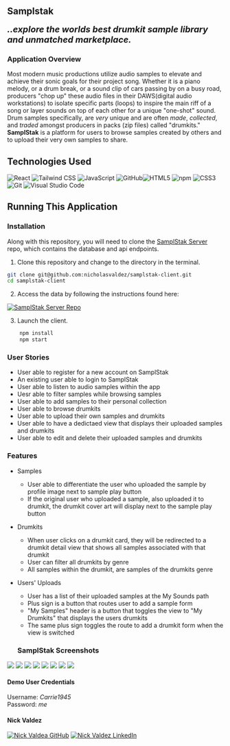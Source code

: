 ## Samplstak

<b style="font-size: 20px;"><i>..explore the worlds best drumkit sample
library and unmatched marketplace.</i></b>

### Application Overview

Most modern music productions utilize audio samples to elevate and achieve their sonic goals for their project song. Whether it is a piano melody, or a drum break, or a sound clip of cars passing by on a busy road, producers "chop up" these audio files in their DAWS(digital audio workstations) to isolate specific parts (loops) to inspire the main riff of a song or layer sounds on top of each other for a unique "one-shot" sound. Drum samples specifically, are *very* unique and are often *made*, *collected*, and *traded* amongst producers in packs (zip files) called "drumkits." 
**SamplStak** is a platform for users to browse samples created by others and to upload their very own samples to share. 

## Technologies Used
 ![React](https://img.shields.io/badge/react%20-%2320232a.svg?&style=for-the-badge&logo=react&logoColor=%2361DAFB) ![Tailwind CSS](https://img.shields.io/badge/Tailwind_CSS-38B2AC?style=for-the-badge&logo=tailwind-css&logoColor=white
	) ![JavaScript](https://img.shields.io/badge/javascript%20-%23323330.svg?&style=for-the-badge&logo=javascript&logoColor=%23F7DF1E) ![GitHub](https://img.shields.io/badge/github%20-%23121011.svg?&style=for-the-badge&logo=github&logoColor=white)![HTML5](https://img.shields.io/badge/html5%20-%23E34F26.svg?&style=for-the-badge&logo=html5&logoColor=white) ![npm](https://img.shields.io/badge/npm-CB3837?style=for-the-badge&logo=npm&logoColor=white) ![CSS3](https://img.shields.io/badge/css3%20-%231572B6.svg?&style=for-the-badge&logo=css3&logoColor=white)  ![Git](https://img.shields.io/badge/git%20-%23F05033.svg?&style=for-the-badge&logo=git&logoColor=white)  ![Visual Studio Code](https://img.shields.io/badge/VSCode%20-%23007ACC.svg?&style=for-the-badge&logo=visual-studio-code&logoColor=white)

## Running This Application

### Installation
Along with this repository, you will need to clone the [SamplStak Server](https://github.com/nicholasvaldez/samplstak-server) repo, which contains the database and api endpoints.

1. Clone this repository and change to the directory in the terminal.

```sh
git clone git@github.com:nicholasvaldez/samplstak-client.git
cd samplstak-client
```
2. Access the data by following the instructions found here:

<a href="https://github.com/nicholasvaldez/samplstak-server" target="_blank"><img src="https://img.shields.io/badge/server repo%20-%2375120e.svg?&style=for-the-badge&&logoColor=white" alt="SamplStak Server Repo" style="height: auto !important; width: auto !important;" /></a>

3. Launch the client.

```sh
    npm install
    npm start
```

### User Stories
+ User able to register for a new account on SamplStak
+ An existing user able to login to SamplStak
+ User able to listen to audio samples within the app
+ Uesr able to filter samples while browsing samples 
+ User able to add samples to their personal collection
+ User able to browse drumkits
+ User able to upload their own samples and drumkits
+ User able to have a dedictaed view that displays their uploaded samples and drumkits
+ User able to edit and delete their uploaded samples and drumkits

### Features 
+ Samples
  - User able to differentiate the user who uploaded the sample by profile image next to sample play button
  - If the original user who uploaded a sample, also uploaded it to drumkit, the drumkit cover art will display next to the sample play button
+ Drumkits
  - When user clicks on a drumkit card, they will be redirected to a drumkit detail view that shows all samples associated with that drumkit
  - User can filter all drumkits by genre
  - All samples within the drumkit, are samples of the drumkits genre
+ Users' Uploads
  - User has a list of their uploaded samples at the My Sounds path
  - Plus sign is a button that routes user to add a sample form
  - "My Samples" header is a button that toggles the view to "My Drumkits" that displays the users drumkits
  - The same plus sign toggles the route to add a drumkit form when the view is switched
  
  ### SamplStak Screenshots
![](https://github.com/nicholasvaldez/samplstak-client/blob/main/Screen%20Shot%202023-03-27%20at%209.52.07%20AM.png)
![](https://github.com/nicholasvaldez/samplstak-client/blob/main/Screen%20Shot%202023-03-27%20at%209.49.00%20AM.png)
![](https://github.com/nicholasvaldez/samplstak-client/blob/main/Screen%20Shot%202023-03-27%20at%209.49.09%20AM.png)
![](https://github.com/nicholasvaldez/samplstak-client/blob/main/Screen%20Shot%202023-03-27%20at%209.49.17%20AM.png)
![](https://github.com/nicholasvaldez/samplstak-client/blob/main/Screen%20Shot%202023-03-27%20at%209.49.36%20AM.png)
![](https://github.com/nicholasvaldez/samplstak-client/blob/main/Screen%20Shot%202023-03-27%20at%209.49.43%20AM.png)
![](https://github.com/nicholasvaldez/samplstak-client/blob/main/Screen%20Shot%202023-03-27%20at%209.49.50%20AM.png)
![](https://github.com/nicholasvaldez/samplstak-client/blob/main/Screen%20Shot%202023-03-27%20at%209.49.59%20AM.png)



#### Demo User Credentials

<p>
Username: <i>Carrie1945</i>
<br>
Password: <i>me</i>

####  Nick Valdez

<a href="https://www.github.com/nicholasvaldez/" target="_blank"><img src="https://img.shields.io/badge/github%20-%23121011.svg?&style=for-the-badge&logo=github&logoColor=white" alt="Nick Valdea GitHub" style="height: auto !important;width: auto !important;" /></a> <a href="https://www.linkedin.com/in/nicholasvaldez/" target="_blank"><img src="https://img.shields.io/badge/linkedin%20-%230077B5.svg?&style=for-the-badge&logo=linkedin&logoColor=white" alt="Nick Valdez LinkedIn" style="height: auto !important;width: auto !important;" /></a>

